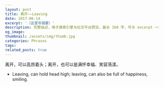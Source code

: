 ```yaml
---
layout: post
title: 离开——Leaving
date: 2017-06-14
excerpt: '（这里写摘要）'
description: 完整描述，用于搜索引擎与社交平台预览，最长 160 字，可与 excerpt 一致
og_image: 
thumbnail: /assets/img/thumb.jpg
categories: Phrases
tags: 
related_posts: true
---
```


离开，可以高昂着头；离开，也可以是满怀幸福、笑容荡漾。

- Leaving, can hold head high; leaving, can also be full of happiness, smiling.